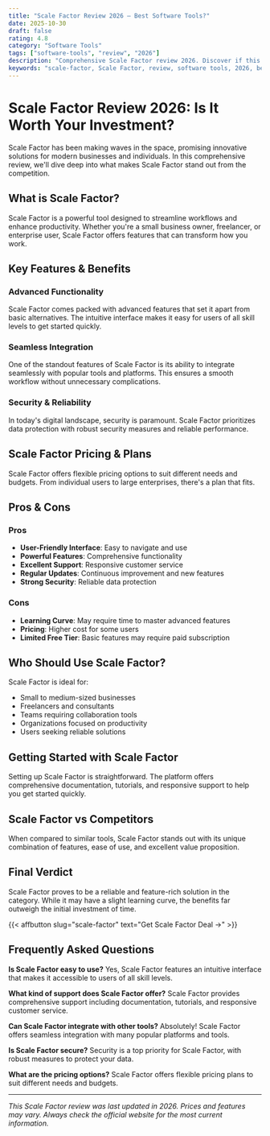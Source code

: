 ```yaml
---
title: "Scale Factor Review 2026 – Best Software Tools?"
date: 2025-10-30
draft: false
rating: 4.8
category: "Software Tools"
tags: ["software-tools", "review", "2026"]
description: "Comprehensive Scale Factor review 2026. Discover if this  tool is the best choice for your needs."
keywords: "scale-factor, Scale Factor, review, software tools, 2026, best software tools"
---
```


# Scale Factor Review 2026: Is It Worth Your Investment?

Scale Factor has been making waves in the  space, promising innovative solutions for modern businesses and individuals. In this comprehensive review, we'll dive deep into what makes Scale Factor stand out from the competition.

## What is Scale Factor?

Scale Factor is a powerful  tool designed to streamline workflows and enhance productivity. Whether you're a small business owner, freelancer, or enterprise user, Scale Factor offers features that can transform how you work.

## Key Features & Benefits

### Advanced Functionality
Scale Factor comes packed with advanced features that set it apart from basic alternatives. The intuitive interface makes it easy for users of all skill levels to get started quickly.

### Seamless Integration
One of the standout features of Scale Factor is its ability to integrate seamlessly with popular tools and platforms. This ensures a smooth workflow without unnecessary complications.

### Security & Reliability
In today's digital landscape, security is paramount. Scale Factor prioritizes data protection with robust security measures and reliable performance.

## Scale Factor Pricing & Plans

Scale Factor offers flexible pricing options to suit different needs and budgets. From individual users to large enterprises, there's a plan that fits.

## Pros & Cons

### Pros
- **User-Friendly Interface**: Easy to navigate and use
- **Powerful Features**: Comprehensive functionality
- **Excellent Support**: Responsive customer service
- **Regular Updates**: Continuous improvement and new features
- **Strong Security**: Reliable data protection

### Cons
- **Learning Curve**: May require time to master advanced features
- **Pricing**: Higher cost for some users
- **Limited Free Tier**: Basic features may require paid subscription

## Who Should Use Scale Factor?

Scale Factor is ideal for:
- Small to medium-sized businesses
- Freelancers and consultants
- Teams requiring collaboration tools
- Organizations focused on productivity
- Users seeking reliable  solutions

## Getting Started with Scale Factor

Setting up Scale Factor is straightforward. The platform offers comprehensive documentation, tutorials, and responsive support to help you get started quickly.

## Scale Factor vs Competitors

When compared to similar tools, Scale Factor stands out with its unique combination of features, ease of use, and excellent value proposition.

## Final Verdict

Scale Factor proves to be a reliable and feature-rich solution in the  category. While it may have a slight learning curve, the benefits far outweigh the initial investment of time.

{{< affbutton slug="scale-factor" text="Get Scale Factor Deal →" >}}

## Frequently Asked Questions

**Is Scale Factor easy to use?**
Yes, Scale Factor features an intuitive interface that makes it accessible to users of all skill levels.

**What kind of support does Scale Factor offer?**
Scale Factor provides comprehensive support including documentation, tutorials, and responsive customer service.

**Can Scale Factor integrate with other tools?**
Absolutely! Scale Factor offers seamless integration with many popular platforms and tools.

**Is Scale Factor secure?**
Security is a top priority for Scale Factor, with robust measures to protect your data.

**What are the pricing options?**
Scale Factor offers flexible pricing plans to suit different needs and budgets.

---

*This Scale Factor review was last updated in 2026. Prices and features may vary. Always check the official website for the most current information.*
